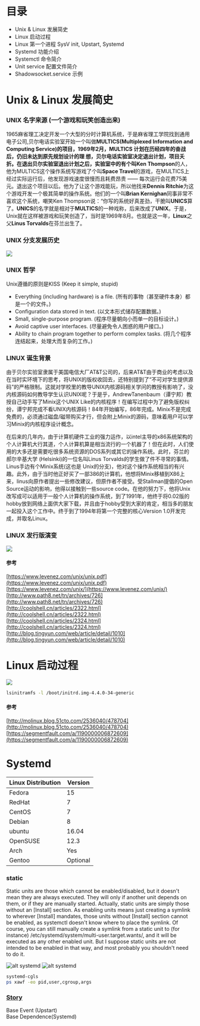 # 目录
* Unix & Linux 发展简史
* Linux 启动过程
* Linux 第一个进程 SysV init, Upstart, Systemd
* Systemd 功能介绍
* Systemctl 命令简介
* Unit service 配置文件简介
* Shadowsocket.service 示例


# Unix & Linux 发展简史
### UNIX 名字来源 (一个游戏和玩笑创造出来)
1965麻省理工决定开发一个大型的分时计算机系统，于是麻省理工学院找到通用电子公司,贝尔电话实验室开始一个叫做**MULTICS(Multiplexed Information and Computing Service)**的项目，1969年2月，MULTICS 计划在历经四年的奋战后，仍旧未达到原先规划设计的理 想，贝尔电话实验室决定退出计划，项目夭折。在退出贝尔实验室退出计划之后，实验室中的有个叫**Ken Thompson**的人，他为MULTICS这个操作系统写游戏了个叫**Space Travel**的游戏，在MULTICS上经过实际运行后，他发现游戏速度很慢而且耗费昂贵 —— 每次运行会花费75美元。退出这个项目以后。他为了让这个游戏能玩，所以他找来**Dennis Ritchie**为这个游戏开发一个极其简单的操作系统。他们的一个叫**Brian Kernighan**同事非常不喜欢这个系统，嘲笑Ken Thompson说：“你写的系统好真差劲，干脆叫**UNICS**算了。**UNICS**的名字就是相对于**MULTICS**的一种戏称，后来改成了**UNIX**。于是，Unix就在这样被游戏和玩笑创造了，当时是1969年8月。也就是这一年，**Linux**之父**Linus Torvalds**在芬兰出生了。

### UNIX 分支发展历史
![](images/unix-derive.gif)  

### UNIX 哲学
Unix遵循的原则是KISS (Keep it simple, stupid)  
* Everything (including hardware) is a file. (所有的事物（甚至硬件本身）都是一个的文件。)  
* Configuration data stored in text. (以文本形式储存配置数据。)  
* Small, single-purpose program. (程序尽量朝向小而单一的目标设计。)   
* Avoid captive user interfaces. (尽量避免令人困惑的用户接口。)  
* Ability to chain program together to perform complex tasks. (将几个程序连结起来，处理大而复杂的工作。)  

### LINUX 诞生背景
由于贝尔实验室隶属于美国电信大厂AT&T公司的，后来AT&T由于商业的考虑以及在当时实环境下的思考，将UNIX的版权收回去，还特别提到了“不可对学生提供源码”的严格限制。这就对学校里的教导UNIX内核源码相关学问的教授有影响了，没内核源码如何教导学生认识UNIX呢？于是乎，AndrewTanenbaum（谭宁邦）教授自己动手写了Minix这个UNIX Like的内核程序！在编写过程中为了避免版权纠纷，谭宁邦完成不看UNIX内核源码！84年开始编写，86年完成。Minix不是完成免费的，必须通过磁盘/磁带购买才行，但会附上Minix的源码，意味着用户可以学习Minix的内核程序设计概念。  

在后来的几年内，由于计算机硬件工业的强力运作，以intel主导的x86系统架构的个人计算机大行其道，个人计算机算是相当流行的一个机器了！但在此时，人们使用的大多还是需要吃很多系统资源的DOS系列或其它的操作系统。此时，芬兰的郝尔辛基大学 (Helsinki)的一位名叫Linus Torvalds的学生做了件不寻常的事情。Linus手边有个Minix系统(这也是 Unix的分支)，他对这个操作系统相当的有兴趣。此外，由于当时他正好买了一部386的计算机，他想将Minix移植到X86上来，linus向原作者提出一些修改建议，但原作者不接受。受Stallman提倡的Open Source运动的影响，他得以接触到一些source code。在他的努力下，他将Unix改写成可以适用于一般个人计算机的操作系统，到了1991年，他终于将0.02版的hobby放到网络上面供大家下载，并且由于hobby受到大家的肯定，相当多的朋友一起投入这个工作中。终于到了1994年将第一个完整的核心Version 1.0开发完成，并取名Linux。

### LINUX 发行版演变
![](images/linux-distro-mm.png)

#### 参考
[https://www.levenez.com/unix/unix.pdf](https://www.levenez.com/unix/unix.pdf)   
[https://www.levenez.com/unix/](https://www.levenez.com/unix/)   
[http://www.path8.net/tn/archives/726](http://www.path8.net/tn/archives/726)   
[http://coolshell.cn/articles/2322.html](http://coolshell.cn/articles/2322.html)   
[http://coolshell.cn/articles/2324.html](http://coolshell.cn/articles/2324.html)   
[http://blog.tingyun.com/web/article/detail/1010](http://blog.tingyun.com/web/article/detail/1010)   


# Linux 启动过程
![](images/linux-boot.jpg)

```bash
lsinitramfs -l /boot/initrd.img-4.4.0-34-generic
```

#### 参考
[http://molinux.blog.51cto.com/2536040/478704](http://molinux.blog.51cto.com/2536040/478704)   
[https://segmentfault.com/a/1190000006872609](https://segmentfault.com/a/1190000006872609)   

# Systemd
Linux Distribution | Version
--- | --- 
Fedora | 15
RedHat| 7
CentOS | 7
Debian | 8
ubuntu | 16.04
OpenSUSE | 12.3 
Arch | Yes
Gentoo | Optional



### static
Static units are those which cannot be enabled/disabled, but it doesn't mean they are always executed. They will only if another unit depends on them, or if they are manually started.
Actually, static units are simply those without an [Install] section. As enabling units means just creating a symlink to wherever [Install] mandates, those units without [Install] section cannot be enabled, as systemctl doesn't know where to place the symlink.
Of course, you can still manually create a symlink from a static unit to (for instance) /etc/systemd/system/multi-user.target.wants/, and it will be executed as any other enabled unit. But I suppose static units are not intended to be enabled in that way, and most probably you shouldn't need to do it.

![alt systemd](http://4.bp.blogspot.com/-iZ0FWqueNiQ/U8Jmd-byW4I/AAAAAAAACCk/20kfmmguByE/s1600/1000px-Linux_kernel_unified_hierarchy_cgroups_and_systemd.svg.png)
![alt systemd](http://www.ha97.com/wp-content/uploads/2014/07/Systemd_components.svg_.png)

```bash
systemd-cgls
ps xawf -eo pid,user,cgroup,args
```
### [Story](http://0pointer.de/blog/projects/systemd.html)

Base Event (Upstart)  
Base Dependence(Systemd)  
